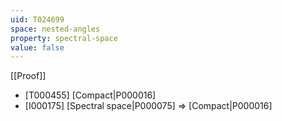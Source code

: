 ```yaml
---
uid: T024699
space: nested-angles
property: spectral-space
value: false
---
```

[[Proof]]

* [T000455] [Compact|P000016]
* [I000175] [Spectral space|P000075] => [Compact|P000016]

